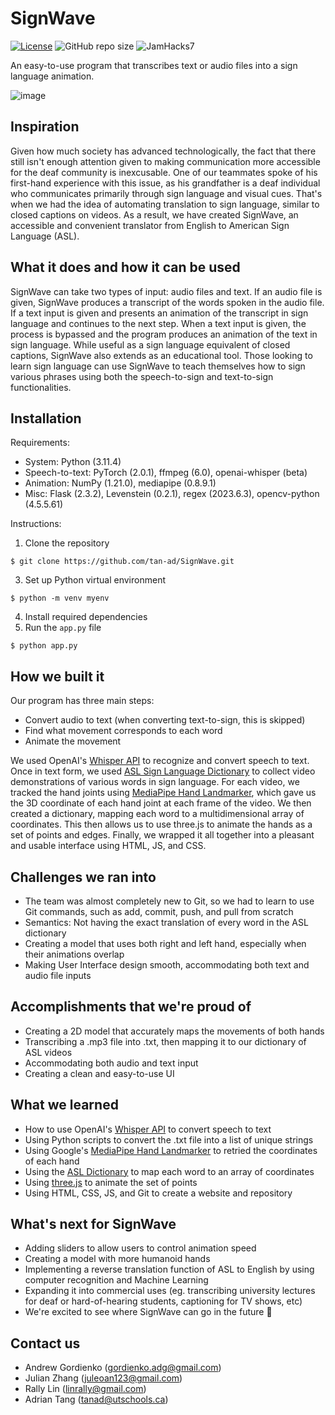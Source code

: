 # SignWave

[![License](https://img.shields.io/badge/license-MIT-green)](LICENSE.md)
![GitHub repo size](https://img.shields.io/github/repo-size/tan-ad/SignWave)
![JamHacks7](https://img.shields.io/badge/event-JAMHacks%207-blueviolet)

An easy-to-use program that transcribes text or audio files into a sign language animation.

![image](https://github.com/tan-ad/SignWave/assets/42822671/d652e45e-f72d-475f-bb8c-a04ea8631dc6)

## Inspiration

Given how much society has advanced technologically, the fact that there still isn't enough attention given to making communication more accessible for the deaf community is inexcusable. One of our teammates spoke of his first-hand experience with this issue, as his grandfather is a deaf individual who communicates primarily through sign language and visual cues.  That's when we had the idea of automating translation to sign language, similar to closed captions on videos. As a result, we have created SignWave, an accessible and convenient translator from English to American Sign Language (ASL). 

## What it does and how it can be used

SignWave can take two types of input: audio files and text. If an audio file is given, SignWave produces a transcript of the words spoken in the audio file. If a text input is given and presents an animation of the transcript in sign language and continues to the next step. When a text input is given, the process is bypassed and the program produces an animation of the text in sign language. While useful as a sign language equivalent of closed captions, SignWave also extends as an educational tool. Those looking to learn sign language can use SignWave to teach themselves how to sign various phrases using both the speech-to-sign and text-to-sign functionalities. 


## Installation
Requirements: 
* System: Python (3.11.4)
* Speech-to-text: PyTorch (2.0.1), ffmpeg (6.0), openai-whisper (beta) 
* Animation: NumPy (1.21.0),  mediapipe (0.8.9.1)
* Misc: Flask (2.3.2), Levenstein (0.2.1), regex (2023.6.3), opencv-python (4.5.5.61)

Instructions:
1. Clone the repository
```
$ git clone https://github.com/tan-ad/SignWave.git
```
3. Set up Python virtual environment  
```
$ python -m venv myenv
```
4. Install required dependencies
5. Run the ```app.py``` file
```
$ python app.py
```

## How we built it

Our program has three main steps: 
* Convert audio to text (when converting text-to-sign, this is skipped)
* Find what movement corresponds to each word
* Animate the movement

We used OpenAI's [Whisper API](https://openai.com/research/whisper) to recognize and convert speech to text. Once in text form, we used [ASL Sign Language Dictionary](https://www.handspeak.com/word/) to collect video demonstrations of various words in sign language. For each video, we tracked the hand joints using [MediaPipe Hand Landmarker](https://developers.google.com/mediapipe/solutions/vision/hand_landmarker), which gave us the 3D coordinate of each hand joint at each frame of the video. We then created a dictionary, mapping each word to a multidimensional array of coordinates. This then allows us to use three.js to animate the hands as a set of points and edges. Finally, we wrapped it all together into a pleasant and usable interface using HTML, JS, and CSS. 

## Challenges we ran into

* The team was almost completely new to Git, so we had to learn to use Git commands, such as add, commit, push, and pull from scratch
* Semantics: Not having the exact translation of every word in the ASL dictionary
* Creating a model that uses both right and left hand, especially when their animations overlap
* Making User Interface design smooth, accommodating both text and audio file inputs

## Accomplishments that we're proud of

* Creating a 2D model that accurately maps the movements of both hands
* Transcribing a .mp3 file into .txt, then mapping it to our dictionary of ASL videos
* Accommodating both audio and text input
* Creating a clean and easy-to-use UI

## What we learned

* How to use OpenAI's [Whisper API](https://openai.com/research/whisper) to convert speech to text
* Using Python scripts to convert the .txt file into a list of unique strings
* Using Google's [MediaPipe Hand Landmarker](https://www.handspeak.com/word/) to retried the coordinates of each hand
* Using the [ASL Dictionary](https://www.handspeak.com/word/) to map each word to an array of coordinates
* Using [three.js](https://threejs.org/) to animate the set of points
* Using HTML, CSS, JS, and Git to create a website and repository

## What's next for SignWave
* Adding sliders to allow users to control animation speed
* Creating a model with more humanoid hands
* Implementing a reverse translation function of ASL to English by using computer recognition and Machine Learning
* Expanding it into commercial uses (eg. transcribing university lectures for deaf or hard-of-hearing students, captioning for TV shows, etc)
* We're excited to see where SignWave can go in the future 👋

## Contact us
* Andrew Gordienko (gordienko.adg@gmail.com)
* Julian Zhang (juleoan123@gmail.com)
* Rally Lin (linrally@gmail.com)
* Adrian Tang (tanad@utschools.ca)
